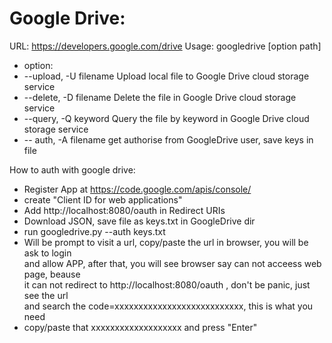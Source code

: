 Google Drive:
===============================
URL: https://developers.google.com/drive
Usage:
googledrive [option path]  
* option:
* --upload, -U filename  Upload local file to Google Drive cloud storage service   
* --delete, -D filename  Delete the file in Google Drive cloud storage service  
* --query,  -Q keyword   Query the file by keyword in Google Drive cloud storage service  
* -- auth,  -A filename  get authorise from GoogleDrive user, save keys in file  

How to auth with google drive:
* Register App at https://code.google.com/apis/console/
* create "Client ID for web applications"
* Add http://localhost:8080/oauth in Redirect URIs
* Download JSON, save file as keys.txt in GoogleDrive dir
* run googledrive.py --auth keys.txt
* Will be prompt to visit a url, copy/paste the url in browser, you will be ask to login  
  and allow APP, after that, you will see browser say can not acceess web page, beause  
  it can not redirect to http://localhost:8080/oauth , don't be panic, just see the url  
  and search the code=xxxxxxxxxxxxxxxxxxxxxxxxxxx, this is what you need
* copy/paste that xxxxxxxxxxxxxxxxxxx and press "Enter"
